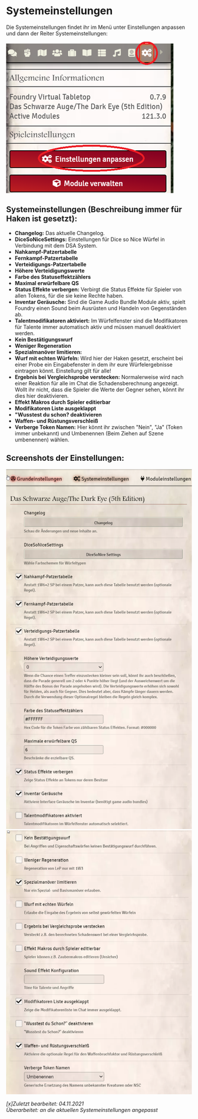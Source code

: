 # Systemeinstellungen
Die Systemeinstellungen findet ihr im Menü unter Einstellungen anpassen und dann der Reiter Systemeinstellungen:  
 
 ![Menü](de/images/de-systemeinstellungen_0.png)  
 
 ## Systemeinstellungen (Beschreibung immer für Haken ist gesetzt):  
* **Changelog:** Das aktuelle Changelog.
* **DiceSoNiceSettings:** Einstellungen für Dice so Nice Würfel in Verbindung mit dem DSA System.
* **Nahkampf-Patzertabelle** 
* **Fernkampf-Patzertabelle**
* **Verteidigungs-Patzertabelle** 
* **Höhere Verteidigungswerte**
* **Farbe des Statuseffektzählers**
* **Maximal erwürfelbare QS**
* **Status Effekte verbergen:** Verbirgt die Status Effekte für Spieler von allen Tokens, für die sie keine Rechte haben.
* **Inventar Geräusche:** Sind die Game Audio Bundle Module aktiv, spielt Foundry einen Sound beim Ausrüsten und Handeln von Gegenständen ab.  
* **Talentmodifikatoren aktiviert:** Im Würfelfenster sind die Modifikatoren für Talente immer automatisch aktiv und müssen manuell deaktiviert werden.
* **Kein Bestätigungswurf** 
* **Weniger Regeneration**
* **Spezialmanöver limitieren:**
* **Wurf mit echten Würfeln:** Wird hier der Haken gesetzt, erscheint bei einer Probe ein Eingabefenster in dem ihr eure Würfelergebnisse eintragen könnt. Einstellung gilt für alle!
* **Ergebnis bei Vergleichsprobe verstecken:** Normalerweise wird nach einer Reaktion für alle im Chat die Schadensberechnung angezeigt. Wollt ihr nicht, dass die Spieler die Werte der Gegner sehen, könnt ihr dies hier deaktivieren.
* **Effekt Makros durch Spieler editierbar**
* **Modifikatoren Liste ausgeklappt**
* **"Wusstest du schon? deaktivieren**
* **Waffen- und Rüstungsverschleiß**
* **Verberge Token Namen:** Hier könnt ihr zwischen "Nein", "Ja" (Token immer unbekannt) und Umbenennen (Beim Ziehen auf Szene umbenennen) wählen.

 ## Screenshots der Einstellungen:
 ![Systemeinstellugen1](de/images/de-systemeinstellungen_1.png) 
 ![Systemeinstellungen2](de/images/de-systemeinstellungen_2.png)

  *[x]Zuletzt bearbeitet: 04.11.2021*  
*Überarbeitet: an die aktuellen Systemeinstellungen angepasst*
